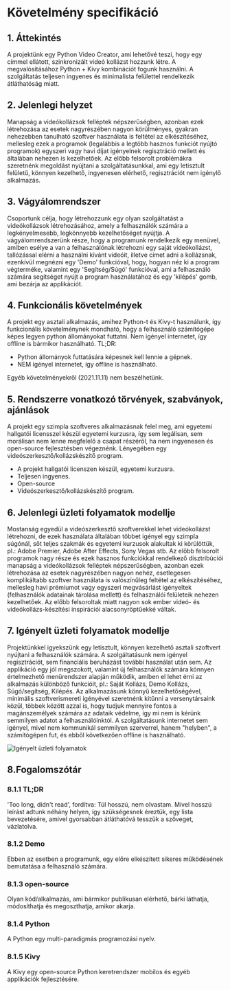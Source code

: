 # Követelmény specifikáció

## 1. Áttekintés
A projektünk egy Python Video Creator,
ami lehetővé teszi, hogy egy címmel ellátott, szinkronizált videó kollázst hozzunk létre.
A megvalósításához Python + Kivy kombinációt fogunk használni.
A szolgáltatás teljesen ingyenes és minimalista felülettel rendelkezik átláthatóság miatt.

## 2. Jelenlegi helyzet
Manapság a videókollázsok felléptek népszerűségben, azonban ezek létrehozása az esetek nagyrészében nagyon körülményes, gyakran nehezebben tanulható szoftver használata is feltétel az elkészítéséhez, mellesleg ezek a programok (legalábbis a legtöbb hasznos funkciót nyújtó programok) egyszeri vagy havi díjat igényelnek regisztráció mellett és általában nehezen is kezelhetőek. Az előbb felsorolt problémákra szeretnénk megoldást nyújtani a szolgáltatásunkkal, ami egy letisztult felületű, könnyen kezelhető, ingyenesen elérhető, regisztrációt nem igénylő alkalmazás.

## 3. Vágyálomrendszer
Csoportunk célja, hogy létrehozzunk egy olyan szolgáltatást a videókollázsok létrehozásához, amely a felhasználók számára a legkényelmesebb, legkönnyebb kezelhetőséget nyújtja. A vágyálomrendszerünk része, hogy a programunk rendelkezik egy menüvel, amiben esélye a van a felhasználónak létrehozni egy saját videókollázst, tallózással elérni a használni kívánt videóit, illetve címet adni a kollázsnak, ezenkívül megnézni egy 'Demo' funkcióval, hogy, hogyan néz ki a program végterméke, valamint egy 'Segítség/Súgó' funkcióval, ami a felhasználó számára segítséget nyújt a program használatához és egy 'kilépés' gomb, ami bezárja az applikációt.


## 4. Funkcionális követelmények
A projekt egy asztali alkalmazás, amihez Python-t és Kivy-t használunk, így funkcionális követelménynek mondható, hogy a felhasználó számítógépe képes legyen python állományokat futtatni. Nem igényel internetet, így offline is bármikor használható.
TL;DR:
- Python állományok futtatására képesnek kell lennie a gépnek.
- NEM igényel internetet, így offline is használható.

Egyéb követelményekről (2021.11.11) nem beszélhetünk.


## 5. Rendszerre vonatkozó törvények, szabványok, ajánlások
A projekt egy szimpla szoftveres alkalmazásnak felel meg, ami egyetemi hallgatói licensszel készül egyetemi kurzusra, így sem legálisan, sem morálisan nem lenne megfelelő a csapat részéről, ha nem ingyenesen és open-source fejlesztésben végeznénk. Lényegében egy videószerkesztő/kollázskészítő program.

- A projekt hallgatói licenszen készül, egyetemi kurzusra.
- Teljesen ingyenes.
- Open-source
- Videószerkesztő/kollázskészítő program.


## 6. Jelenlegi üzleti folyamatok modellje
Mostanság egyedül a videószerkesztő szoftverekkel lehet videókollázst létrehozni, de ezek használata általában többet igényel egy szimpla súgónál, sőt teljes szakmák és egyetemi kurzusok alakultak ki körülöttük, pl.: Adobe Premier, Adobe After Effects, Sony Vegas stb. Az előbb felsorolt programok nagy része és ezek hasznos funkciókkal rendelkező disztribúciói manapság a videókollázsok felléptek népszerűségben, azonban ezek létrehozása az esetek nagyrészében nagyon nehéz, esetlegesen komplikáltabb szoftver használata is valószínűleg feltétel az elkészítéséhez, mellesleg havi prémiumot vagy egyszeri megvásárlást igényeltek (felhasználók adatainak tárolása mellett) és felhasználói felületeik nehezen kezelhetőek.
Az előbb felsoroltak miatt nagyon sok ember videó- és videókollázs-készítési inspirációi alacsonyröptűekké váltak.

## 7. Igényelt üzleti folyamatok modellje
Projektünkkel igyekszünk egy letisztult, könnyen kezelhető asztali szoftvert nyújtani a felhasználók számára. A szolgáltatásunk nem igényel regisztrációt, sem financiális beruházást további használat után sem. Az applikáció egy jól megszokott, valamint új felhasználók számára könnyen értelmezhető menürendszer alapján működik, amiben el lehet érni az alkalmazás különböző funkcióit, pl.: Saját Kollázs, Demo Kollázs, Súgó/segítség, Kilépés.
Az alkalmazásunk könnyű kezelhetőségével, minimális szoftverismereti igényével szeretnénk kitűnni a versenytársaink közül, többek között azzal is, hogy tudjuk mennyire fontos a magánszemélyek számára az adataik védelme, így mi nem is kérünk semmilyen adatot a felhasználóinktól. A szolgáltatásunk internetet sem igényel, mivel nem kommunikál semmilyen szerverrel, hanem "helyben", a számítógépen fut, és ebből következően offline is használható.

![Igényelt üzleti folyamatok](https://user-images.githubusercontent.com/82958011/141682268-23bf3298-7ac4-4085-a341-8a482c8d05f5.png)

## 8.Fogalomszótár

### 8.1.1 TL;DR
'Too long, didn't read', fordítva: Túl hosszú, nem olvastam.
Mivel hosszú leírást adtunk néhány helyen, így szükségesnek éreztük, egy lista bevezetésére, amivel gyorsabban átláthatóvá tesszük a szöveget, vázlatolva.

### 8.1.2 Demo
Ebben az esetben a programunk, egy előre elkészített sikeres működésének bemutatása a felhasználó számára.

### 8.1.3 open-source
Olyan kód/alkalmazás, ami bármikor publikusan elérhető, bárki láthatja, módosíthatja és megoszthatja, amikor akarja.

### 8.1.4 Python
A Python egy multi-paradigmás programozási nyelv.

### 8.1.5 Kivy
A Kivy egy open-source Python keretrendszer mobilos és egyéb applikációk fejlesztésére.
